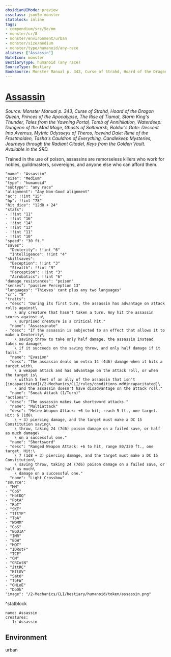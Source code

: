 ```yaml
---
obsidianUIMode: preview
cssclass: json5e-monster
statblock: inline
tags:
- compendium/src/5e/mm
- monster/cr/8
- monster/environment/urban
- monster/size/medium
- monster/type/humanoid/any-race
aliases: ["Assassin"]
NoteIcon: monster
BestiaryType: humanoid (any race)
SourceType: Bestiary
BookSource: Monster Manual p. 343, Curse of Strahd, Hoard of the Dragon Queen, Princes of the Apocalypse, The Rise of Tiamat, Storm King's Thunder, Tales from the Yawning Portal, Tomb of Annihilation, Waterdeep: Dungeon of the Mad Mage, Ghosts of Saltmarsh, Baldur's Gate: Descent Into Avernus, Mythic Odysseys of Theros, Icewind Dale: Rime of the Frostmaiden, Tasha's Cauldron of Everything, Candlekeep Mysteries, Journeys through the Radiant Citadel, Keys from the Golden Vault. Available in the SRD.
---
```

# [Assassin](2-Mechanics/CLI/bestiary/humanoid/assassin.md)
*Source: Monster Manual p. 343, Curse of Strahd, Hoard of the Dragon Queen, Princes of the Apocalypse, The Rise of Tiamat, Storm King's Thunder, Tales from the Yawning Portal, Tomb of Annihilation, Waterdeep: Dungeon of the Mad Mage, Ghosts of Saltmarsh, Baldur's Gate: Descent Into Avernus, Mythic Odysseys of Theros, Icewind Dale: Rime of the Frostmaiden, Tasha's Cauldron of Everything, Candlekeep Mysteries, Journeys through the Radiant Citadel, Keys from the Golden Vault. Available in the SRD.*  

Trained in the use of poison, assassins are remorseless killers who work for nobles, guildmasters, sovereigns, and anyone else who can afford them.

```statblock
"name": "Assassin"
"size": "Medium"
"type": "humanoid"
"subtype": "any race"
"alignment": "Any Non-Good alignment"
"ac": !!int "15"
"hp": !!int "78"
"hit_dice": "12d8 + 24"
"stats":
- !!int "11"
- !!int "16"
- !!int "14"
- !!int "13"
- !!int "11"
- !!int "10"
"speed": "30 ft."
"saves":
  "Dexterity": !!int "6"
  "Intelligence": !!int "4"
"skillsaves":
  "Deception": !!int "3"
  "Stealth": !!int "9"
  "Perception": !!int "3"
  "Acrobatics": !!int "6"
"damage_resistances": "poison"
"senses": "passive Perception 13"
"languages": "Thieves' cant plus any two languages"
"cr": "8"
"traits":
- "desc": "During its first turn, the assassin has advantage on attack rolls against\
    \ any creature that hasn't taken a turn. Any hit the assassin scores against a\
    \ surprised creature is a critical hit."
  "name": "Assassinate"
- "desc": "If the assassin is subjected to an effect that allows it to make a Dexterity\
    \ saving throw to take only half damage, the assassin instead takes no damage\
    \ if it succeeds on the saving throw, and only half damage if it fails."
  "name": "Evasion"
- "desc": "The assassin deals an extra 14 (4d6) damage when it hits a target with\
    \ a weapon attack and has advantage on the attack roll, or when the target is\
    \ within 5 feet of an ally of the assassin that isn't [incapacitated](/2-Mechanics/CLI/rules/conditions.md#incapacitated)\
    \ and the assassin doesn't have disadvantage on the attack roll."
  "name": "Sneak Attack (1/Turn)"
"actions":
- "desc": "The assassin makes two shortsword attacks."
  "name": "Multiattack"
- "desc": "Melee Weapon Attack: +6 to hit, reach 5 ft., one target. Hit: 6 (1d6\
    \ + 3) piercing damage, and the target must make a DC 15 Constitution saving\
    \ throw, taking 24 (7d6) poison damage on a failed save, or half as much damage\
    \ on a successful one."
  "name": "Shortsword"
- "desc": "Ranged Weapon Attack: +6 to hit, range 80/320 ft., one target. Hit:\
    \ 7 (1d8 + 3) piercing damage, and the target must make a DC 15 Constitution\
    \ saving throw, taking 24 (7d6) poison damage on a failed save, or half as much\
    \ damage on a successful one."
  "name": "Light Crossbow"
"source":
- "MM"
- "CoS"
- "HotDQ"
- "PotA"
- "RoT"
- "SKT"
- "TftYP"
- "ToA"
- "WDMM"
- "GoS"
- "BGDIA"
- "IMR"
- "EGW"
- "MOT"
- "IDRotF"
- "TCE"
- "CM"
- "CRCotN"
- "JttRC"
- "KftGV"
- "SatO"
- "ToFW"
- "GHLoE"
- "DoDk"
"image": "/2-Mechanics/CLI/bestiary/humanoid/token/assassin.png"
```
^statblock

```encounter-table
name: Assassin
creatures:
 - 1: Assassin
```

## Environment

urban